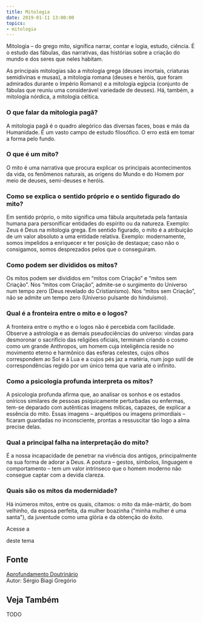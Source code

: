 ```yaml
---
title: Mitologia
date: 2019-01-11 13:00:00
topics: 
- mitologia 
---
```


Mitologia – do grego mito, significa narrar, contar e logia, estudo, ciência. É
o estudo das fábulas, das narrativas, das histórias sobre a criação do mundo e
dos seres que neles habitam.

As principais mitologias são a mitologia grega (deuses imortais, criaturas
semidivinas e musas), a mitologia romana (deuses e heróis, que foram admirados
durante o Império Romano) e a mitologia egípcia (conjunto de fábulas que reuniu
uma considerável variedade de deuses). Há, também, a mitologia nórdica, a
mitologia céltica.

### O que falar da mitologia pagã?
A mitologia pagã é o quadro alegórico das diversas faces, boas e más da
Humanidade. É um vasto campo de estudo filosófico. O erro está em tomar
a forma pelo fundo.

### O que é um mito?
O mito é uma narrativa que procura explicar os principais acontecimentos
da vida, os fenômenos naturais, as origens do Mundo e do Homem por meio
de deuses, semi-deuses e heróis.

### Como se explica o sentido próprio e o sentido figurado do mito?
Em sentido próprio, o mito significa uma fábula arquitetada pela
fantasia humana para personificar entidades do espírito ou da natureza.
Exemplo: Zeus é Deus na mitologia grega. Em sentido figurado, o
mito é a atribuição de um valor absoluto a uma entidade relativa.
Exemplo: modernamente, somos impelidos a enriquecer e ter posição de
destaque; caso não o consigamos, somos desprezados pelos que o
conseguiram.

### Como podem ser divididos os mitos?
Os mitos podem ser divididos em “mitos com Criação” e “mitos sem
Criação”. Nos “mitos com Criação”, admite-se o surgimento do Universo
num tempo zero (Deus revelado do Cristianismo). Nos “mitos sem
Criação”, não se admite um tempo zero (Universo pulsante do hinduísmo).

### Qual é a fronteira entre o mito e o logos?
A fronteira entre o mytho e o logos não é percebida com facilidade.
Observe a astrologia e as demais pseudociências do universo: vindas para
desmoronar o sacrifício das religiões oficiais, terminam criando o cosmo
como um grande Anthropos, um homem cuja inteligência reside no
movimento eterno e harmônico das esferas celestes, cujos olhos
correspondem ao Sol e à Lua e a cujos pés jaz a matéria, num jogo sutil
de correspondências regido por um único tema que varia até o infinito.

### Como a psicologia profunda interpreta os mitos?
A psicologia profunda afirma que, ao analisar os sonhos e os estados
oníricos similares de pessoas psiquicamente perturbadas ou enfermas,
tem-se deparado com autênticas imagens míticas, capazes, de explicar a
essência do mito. Essas imagens – arquétipos ou imagens primordiais –
ficaram guardadas no inconsciente, prontas a ressuscitar tão logo a alma
precise delas.

### Qual a principal falha na interpretação do mito?
É a nossa incapacidade de penetrar na vivência dos antigos,
principalmente na sua forma de adorar a Deus. A postura – gestos,
símbolos, linguagem e comportamento – tem um valor intrínseco que o
homem moderno não consegue captar com a devida clareza.

### Quais são os mitos da modernidade?
Há inúmeros mitos, entre os quais, citamos: o mito da mãe-mártir, do bom
velhinho, da esposa perfeita, da mulher boazinha ("minha mulher é uma
santa"), da juventude como uma glória e da obtenção do êxito.

Acesse a

deste tema

## Fonte
[Aprofundamento Doutrinário](https://sites.google.com/view/aprofundamentodoutrinario/mitologia)  
Autor: Sérgio Biagi Gregório



## Veja Também
TODO


